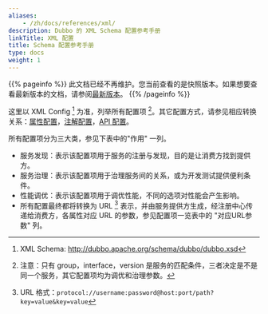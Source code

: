 ```yaml
---
aliases:
    - /zh/docs/references/xml/
description: Dubbo 的 XML Schema 配置参考手册
linkTitle: XML 配置
title: Schema 配置参考手册
type: docs
weight: 1
---
```




{{% pageinfo %}} 此文档已经不再维护。您当前查看的是快照版本。如果想要查看最新版本的文档，请参阅[最新版本](/zh-cn/overview/mannual/java-sdk/reference-manual/config/xml/)。
{{% /pageinfo %}}

这里以 XML Config [^1] 为准，列举所有配置项 [^2]。其它配置方式，请参见相应转换关系：[属性配置](../../../docsv2.7/user/configuration/properties)，[注解配置](../../../docsv2.7/user/configuration/annotation)，[API 配置](../../../docsv2.7/user/configuration/api)。

所有配置项分为三大类，参见下表中的"作用" 一列。

* 服务发现：表示该配置项用于服务的注册与发现，目的是让消费方找到提供方。
* 服务治理：表示该配置项用于治理服务间的关系，或为开发测试提供便利条件。
* 性能调优：表示该配置项用于调优性能，不同的选项对性能会产生影响。
* 所有配置最终都将转换为 URL [^3] 表示，并由服务提供方生成，经注册中心传递给消费方，各属性对应 URL 的参数，参见配置项一览表中的 "对应URL参数" 列。

[^1]: XML Schema: http://dubbo.apache.org/schema/dubbo/dubbo.xsd
[^2]: 注意：只有 group，interface，version 是服务的匹配条件，三者决定是不是同一个服务，其它配置项均为调优和治理参数。
[^3]: URL 格式：`protocol://username:password@host:port/path?key=value&key=value`
